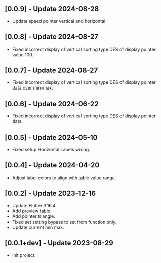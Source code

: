 ## [0.0.9] - Update 2024-08-28
- Update speed pointer vertical and horizontal
## [0.0.8] - Update 2024-08-27
- Fixed incorrect display of vertical sorting type DES of display pointer value 100.
## [0.0.7] - Update 2024-08-27
- Fixed incorrect display of vertical sorting type DES of display pointer data over min-max.
## [0.0.6] - Update 2024-06-22
- Fixed incorrect display of vertical sorting type DES of display pointer data.
## [0.0.5] - Update 2024-05-10
- Fixed setup Horizontal Labels wrong.
## [0.0.4] - Update 2024-04-20
- Adjust label colors to align with table value range.
## [0.0.2] - Update 2023-12-16
- Update Flutter 3.16.4
- Add preview table.
- Add pointer triangle.
- Fixed set setting bypass to set from function only.
- Update current min max.

## [0.0.1+dev] - Update 2023-08-29
- init project.